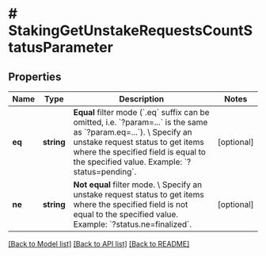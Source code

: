 # # StakingGetUnstakeRequestsCountStatusParameter

## Properties

Name | Type | Description | Notes
------------ | ------------- | ------------- | -------------
**eq** | **string** | **Equal** filter mode (&#x60;.eq&#x60; suffix can be omitted, i.e. &#x60;?param&#x3D;...&#x60; is the same as &#x60;?param.eq&#x3D;...&#x60;). \\ Specify an unstake request status to get items where the specified field is equal to the specified value.  Example: &#x60;?status&#x3D;pending&#x60;. | [optional]
**ne** | **string** | **Not equal** filter mode. \\ Specify an unstake request status to get items where the specified field is not equal to the specified value.  Example: &#x60;?status.ne&#x3D;finalized&#x60;. | [optional]

[[Back to Model list]](../../README.md#models) [[Back to API list]](../../README.md#endpoints) [[Back to README]](../../README.md)
